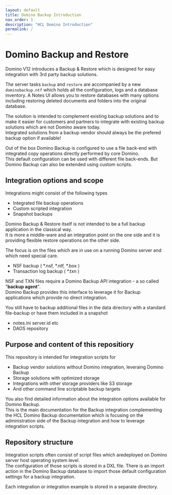 ```yaml
---
layout: default
title: Domino Backup Introduction
nav_order: 1
description: "HCL Domino Introduction"
permalink: /
---
```


# Domino Backup and Restore

Domino V12 introduces a Backup & Restore which is designed for easy integration with 3rd party backup solutions.

The server tasks `backup` and `restore` are accompanied by a new `dominobackup.ntf` which holds all the configuration, logs and a database inventory.
A Notes UI allows you to restore databases with many options including restoring deleted documents and folders into the original database.

The solution is intended to complement existing backup solutions and to make it easier for customers and partners to integrate with existing backup solutions which are not Domino aware today.  
Integrated solutions from a backup vendor should always be the prefered backup option if available!

Out of the box Domino Backup is configured to use a file back-end with integrated copy operations directly performed by core Domino.  
This default configuration can be used with different file back-ends. But Domino Backup can also be extended using custom scripts.  

## Integration options and scope

Integrations might consist of the following types
  
- Integrated file backup operations
- Custom scripted integration
- Snapshot backups

Domino Backup & Restore itself is not intended to be a full backup application in the classical way.  
It is more a middle-ware and an integration point on the one side and it is providing flexible restore operations on the other side.

The focus is on the files which are in use on a running Domino server and which need special care.

- NSF backup ( *.nsf, *.ntf, *.box )
- Transaction log backup ( *.txn )

NSF and TXN files require a Domino Backup API integration - a so called "**backup agent**".  
Domino Backup provides this interface to leverage it for Backup applications which provide no direct integration.

You still have to backup additional files in the data directory with a standard file-backup or have them included in a snapshot

- notes.ini server.id etc
- DAOS repository

## Purpose and content of this repositiory

This repository is intended for integration scripts for

- Backup vendor solutions without Domino integration, leveraing Domino Backup
- Storage solutions with optimized storage
- Integrations with other storage providers like S3 storage
- And other command line scriptable backup targets

You also find detailed information about the integration options available for Domino Backup.  
This is the main documentation for the Backup integration complementing the HCL Domino Backup documentation which is focusing on the administration side of the Backup integration and how to leverage integration scripts.

## Repository structure

Integration scripts often consist of script files which aredeployed on Domino server host operating system level.  
The configuration of those scripts is stored in a DXL file. There is an import action in the Domino Backup database to import those default configuration settings for a backup integration.

Each integration or integration example is stored in a separate directory.  

